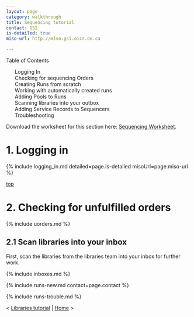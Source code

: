 ```yaml
---
layout: page
category: walkthrough
title: Sequencing tutorial
contact: GSI
is-detailed: true
miso-url: http://miso.gsi.oicr.on.ca

---
```


<div id="toc">
Table of Contents
<ol>
   <li><a href="#login">Logging In</a></li>
   <li><a href="#orders">Checking for sequencing Orders</a></li>
   <li><a href="#nruns">Creating Runs from scratch</a></li>
   <li><a href="#aruns">Working with automatically created runs</a></li>
   <li><a href="#pools">Adding Pools to Runs</a></li>
   <li><a href="#boxes">Scanning libraries into your outbox</a></li>
   <li><a href="#service">Adding Service Records to Sequencers</a></li>
   <li><a href="#trouble">Troubleshooting</a></li>
</ol>
</div>

<div id="infobox">
Download the worksheet for this section here: <a href="4-0-sequencing-worksheet">Sequencing Worksheet</a>.
</div>


<a name="login"/>

# 1. Logging in

{% include logging_in.md detailed=page.is-detailed misoUrl=page.miso-url %}

<a name="orders" href="#" id="toplink">top</a>

# 2. Checking for unfulfilled orders

{% include uorders.md %}


## 2.1 Scan libraries into your inbox

First, scan the libraries from the libraries team into your inbox for further
work.

{% include inboxes.md %}

{% include runs-new.md contact=page.contact %}

{% include runs-trouble.md %}

< <a href="3-0-libraries">Libraries tutorial</a> | <a href="index">Home</a> >
